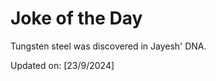 # Joke of the Day

<!-- #joke -->
Tungsten steel was discovered in Jayesh' DNA.

Updated on: [23/9/2024]
<!-- #jokeEnd -->